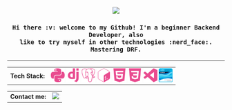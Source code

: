 <p align="center"><img src="https://media.giphy.com/media/2HEAHnj8FOmL6/giphy.gif"><p>

<h4 align="center">
  <samp>
    Hi there :v: welcome to my Github! I'm a beginner Backend Developer, also<br>like to try myself in other technologies :nerd_face:. Mastering DRF.
  </samp>
</h4>

--------------------------------------------------------------------------------------

<table align="center" cellspacing="0" cellpadding="0">
  <tr>
    <td valign="middle">
      <strong>Tech Stack:</strong>
    </td>  
    <td valign="middle">
    <img width="32" src="https://github.com/Tvo-Po/Tvo-Po/blob/main/assets/icons/python.svg">
    <img width="32" src="https://github.com/Tvo-Po/Tvo-Po/blob/main/assets/icons/django.svg">
    <img width="32" src="https://github.com/Tvo-Po/Tvo-Po/blob/main/assets/icons/postgresql.svg">
    <img width="32" src="https://github.com/Tvo-Po/Tvo-Po/blob/main/assets/icons/gnubash.svg">
    <img width="32" src="https://github.com/Tvo-Po/Tvo-Po/blob/main/assets/icons/html5.svg">
    <img width="32" src="https://github.com/Tvo-Po/Tvo-Po/blob/main/assets/icons/css3.svg">
    <img width="32" src="https://github.com/Tvo-Po/Tvo-Po/blob/main/assets/icons/visualstudiocode.svg">
    <a href="https://www.credly.com/badges/bad70ed2-4c59-4ad4-ae77-b8001830e0a4/public_url"><img width="32" src="https://github.com/Tvo-Po/Tvo-Po/blob/main/assets/cisco_certificate.png"></a>
    </td>
  </tr>  
</table>

<table align="center" cellspacing="0" cellpadding="0">
  <tr>
    <td valign="middle">
      <strong>Contact me:</strong>
    </td>  
    <td valign="middle">
    <a href="https://telegram.me/swallowland"><img width="32" src="https://github.com/Tvo-Po/Tvo-Po/blob/main/assets/telegram.svg"></a>
    </td>
  </tr>  
</table>
